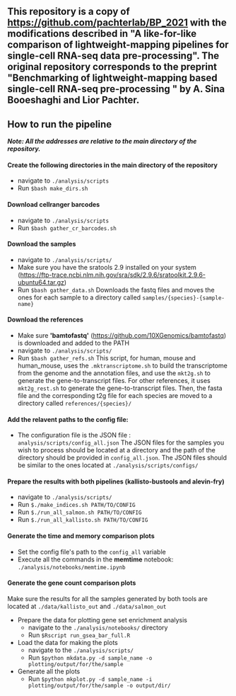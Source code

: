 ## This repository is a copy of https://github.com/pachterlab/BP_2021 with the modifications described in "A like-for-like comparison of lightweight-mapping pipelines for single-cell RNA-seq data pre-processing".  The original repository corresponds to the preprint "Benchmarking of lightweight-mapping based single-cell RNA-seq pre-processing " by A. Sina Booeshaghi and Lior Pachter.

## How to run the pipeline

***Note: All the addresses are relative to the main directory of the repository.***

#### Create the following directories in the main directory of the repository
- navigate to `./analysis/scripts`
- Run `$bash make_dirs.sh`

#### Download cellranger barcodes
- navigate to `./analysis/scripts`
- Run `$bash gather_cr_barcodes.sh`

#### Download the samples
- navigate to `./analysis/scripts/`
- Make sure you have the sratools 2.9 installed on your system (https://ftp-trace.ncbi.nlm.nih.gov/sra/sdk/2.9.6/sratoolkit.2.9.6-ubuntu64.tar.gz)
- Run `$bash gather_data.sh`
  Downloads the fastq files and moves the ones for each sample to a directory called `samples/{species}-{sample-name}`

#### Download the references
- Make sure **'bamtofastq'** (https://github.com/10XGenomics/bamtofastq) is downloaded and added to the PATH
- navigate to `./analysis/scripts/`
- Run `$bash gather_refs.sh`
  This script, for human, mouse and human_mouse, uses the `.mktranscriptome.sh` to build the transcriptome from the genome and the annotation files, and use the `mkt2g.sh` to generate the gene-to-transcript files. For other references, it uses `mkt2g_rest.sh` to generate the gene-to-transcript files. Then, the fasta file and the corresponding t2g file for each species are moved to a directory called `references/{species}/`

#### Add the relavent paths to the config file: 

- The configuration file is the JSON file : `analysis/scripts/config_all.json`
    The JSON files for the samples you wish to process should be located at a directory and the path of the directory should be provided in `config_all.json`. The JSON files should be similar to the ones located at `./analysis/scripts/configs/`

#### Prepare the results with both pipelines (kallisto-bustools and alevin-fry)
- navigate to `./analysis/scripts/`
- Run `$./make_indices.sh PATH/TO/CONFIG`
- Run `$./run_all_salmon.sh PATH/TO/CONFIG`
- Run `$./run_all_kallisto.sh PATH/TO/CONFIG`

#### Generate the time and memory comparison plots
- Set the config file's path to the `config_all` variable
- Execute all the commands in the **memtime** notebook: `./analysis/notebooks/memtime.ipynb`

#### Generate the gene count comparison plots
Make sure the results for all the samples generated by both tools are located at `./data/kallisto_out` and `./data/salmon_out`
* Prepare the data for plotting gene set enrichment analysis
	* navigate to the `./analysis/notebooks/` directory
	* Run `$Rscript run_gsea_bar_full.R`
* Load the data for making the plots
	* navigate to the `./analysis/scripts/`
	* Run `$python mkdata.py -d sample_name -o plotting/output/for/the/sample`
* Generate all the plots
	* Run `$python mkplot.py -d sample_name -i plotting/output/for/the/sample -o output/dir/`
